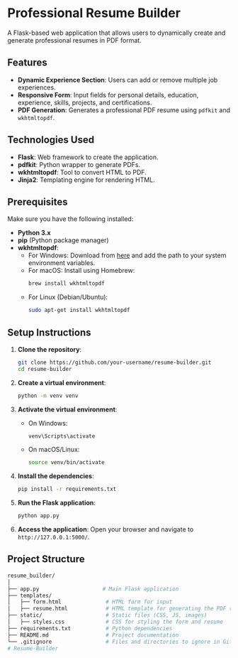 # Professional Resume Builder

A Flask-based web application that allows users to dynamically create and generate professional resumes in PDF format.

## Features

- **Dynamic Experience Section**: Users can add or remove multiple job experiences.
- **Responsive Form**: Input fields for personal details, education, experience, skills, projects, and certifications.
- **PDF Generation**: Generates a professional PDF resume using `pdfkit` and `wkhtmltopdf`.

## Technologies Used

- **Flask**: Web framework to create the application.
- **pdfkit**: Python wrapper to generate PDFs.
- **wkhtmltopdf**: Tool to convert HTML to PDF.
- **Jinja2**: Templating engine for rendering HTML.

## Prerequisites

Make sure you have the following installed:

- **Python 3.x**
- **pip** (Python package manager)
- **wkhtmltopdf**:
    - For Windows: Download from [here](https://wkhtmltopdf.org/downloads.html) and add the path to your system environment variables.
    - For macOS: Install using Homebrew:
      ```bash
      brew install wkhtmltopdf
      ```
    - For Linux (Debian/Ubuntu):
      ```bash
      sudo apt-get install wkhtmltopdf
      ```

## Setup Instructions

1. **Clone the repository**:
    ```bash
    git clone https://github.com/your-username/resume-builder.git
    cd resume-builder
    ```

2. **Create a virtual environment**:
    ```bash
    python -m venv venv
    ```

3. **Activate the virtual environment**:
    - On Windows:
      ```bash
      venv\Scripts\activate
      ```
    - On macOS/Linux:
      ```bash
      source venv/bin/activate
      ```

4. **Install the dependencies**:
    ```bash
    pip install -r requirements.txt
    ```

5. **Run the Flask application**:
    ```bash
    python app.py
    ```

6. **Access the application**:
    Open your browser and navigate to `http://127.0.0.1:5000/`.

## Project Structure

```bash
resume_builder/
│
├── app.py                    # Main Flask application
├── templates/
│   ├── form.html              # HTML form for input
│   ├── resume.html            # HTML template for generating the PDF resume
├── static/                    # Static files (CSS, JS, images)
│   ├── styles.css             # CSS for styling the form and resume
├── requirements.txt           # Python dependencies
├── README.md                  # Project documentation
└── .gitignore                 # Files and directories to ignore in Git
#   R e s u m e - B u i l d e r  
 